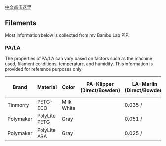 [中文点击这里](READMD_zh_CN.md)

## Filaments

Most information below is collected from my Bambu Lab P1P.

### PA/LA

The properties of PA/LA can vary based on factors such as the machine used, filament conditions, temperature, and humidity. This information is provided for reference purposes only.

| Brand     | Material      | Color      | PA-Klipper (Direct/Bowden) | LA-Marlin (Direct/Bowden) | Flow ratio | Spool Weight(g) | AMS Support  | Absorb moisture Level |
| --------- | ------------- | ---------- | -------------------------- | ------------------------- | ---------- | --------------- | ------------ | --------------------- |
| Tinmorry  | PETG-ECO      | Milk White |                            | 0.035 /                   | 0.97       | 190             | YES          | Middle                |
| Polymaker | PolyLite PETG | Gray       |                            | 0.051 /                   | 0.964      | 140±7           | YES(Adapter) | Middle                |
| Polymaker | PolyLite ASA  | Gray       |                            | 0.025 /                   | 0.914      | 140±7           | YES(Adapter) | Middle                |
